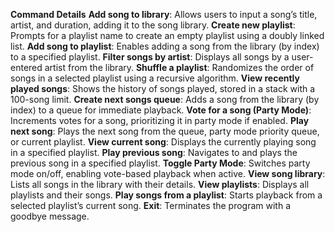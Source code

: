 **Command Details**
**Add song to library**: Allows users to input a song’s title, artist, and duration, adding it to the song library.
**Create new playlist**: Prompts for a playlist name to create an empty playlist using a doubly linked list.
**Add song to playlist**: Enables adding a song from the library (by index) to a specified playlist.
**Filter songs by artist**: Displays all songs by a user-entered artist from the library.
**Shuffle a playlist**: Randomizes the order of songs in a selected playlist using a recursive algorithm.
**View recently played songs**: Shows the history of songs played, stored in a stack with a 100-song limit.
**Create next songs queue**: Adds a song from the library (by index) to a queue for immediate playback.
**Vote for a song (Party Mode)**: Increments votes for a song, prioritizing it in party mode if enabled.
**Play next song**: Plays the next song from the queue, party mode priority queue, or current playlist.
**View current song**: Displays the currently playing song in a specified playlist.
**Play previous song**: Navigates to and plays the previous song in a specified playlist.
**Toggle Party Mode**: Switches party mode on/off, enabling vote-based playback when active.
**View song library**: Lists all songs in the library with their details.
**View playlists**: Displays all playlists and their songs.
**Play songs from a playlist**: Starts playback from a selected playlist’s current song.
**Exit**: Terminates the program with a goodbye message.
